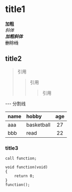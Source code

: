 # title1
**加粗**  
*斜体*  
***加粗斜体***  
~~删除线~~  

## title2
>引用  
>>引用  
>>>引用  

---  分割线

name|hobby|age
--|:--|:--:
aaa|basketball|27
bbb|read|22

### title3
`call function;`

```
void function(void)
{
    return 0;
}
function();
```  
